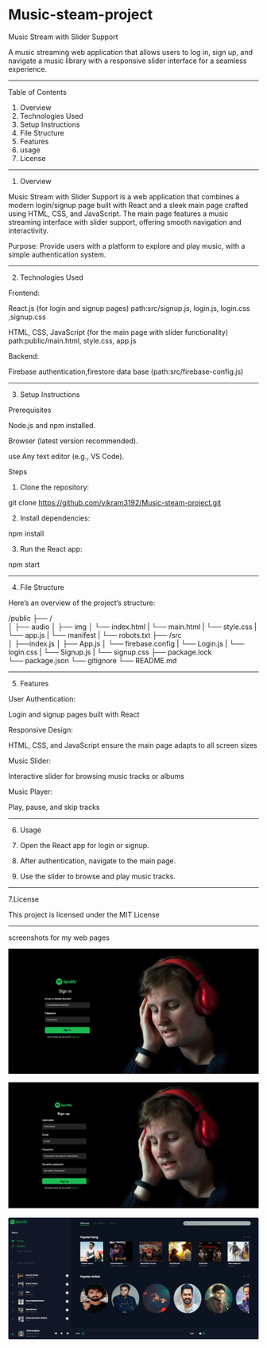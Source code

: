 # Music-steam-project


Music Stream with Slider Support

A music streaming web application that allows users to log in, sign up, and navigate a music library with a responsive slider interface for a seamless experience.


---

Table of Contents

1. Overview
2. Technologies Used
3. Setup Instructions
4. File Structure
5. Features
6. usage
7. License


---

1. Overview

Music Stream with Slider Support is a web application that combines a modern login/signup page built with React and a sleek main page crafted using HTML, CSS, and JavaScript.
The main page features a music streaming interface with slider support, offering smooth navigation and interactivity.

Purpose: Provide users with a platform to explore and play music, with a simple authentication system.





---

2. Technologies Used

Frontend:

React.js (for login and signup pages)  path:src/signup.js, login.js, login.css ,signup.css

HTML, CSS, JavaScript (for the main page with slider functionality) path:public/main.html, style.css, app.js


Backend:

Firebase authentication,firestore data base (path:src/firebase-config.js)



---

3. Setup Instructions

Prerequisites

Node.js and npm installed.

Browser (latest version recommended).

use Any text editor (e.g., VS Code).


Steps

1. Clone the repository:

git clone https://github.com/vikram3192/Music-steam-project.git



2. Install dependencies:

npm install


3. Run the React app:

npm start




---

4. File Structure

Here’s an overview of the project’s structure:

/public
├── /         
│   ├── audio
│   ├── img
│   └── index.html
|   └── main.html 
|   └── style.css
|   └── app.js
|   └── manifest
|   └── robots.txt
├── /src           
│   ├──index.js
│   ├── App.js
│   └── firebase.config
|   └──  Login.js
|   └──  login.css
|   └──  Signup.js
|   └──  signup.css
├── package.lock          
└── package.json
└── gitignore
└── README.md


---

5. Features

User Authentication:

Login and signup pages built with React


Responsive Design:

HTML, CSS, and JavaScript ensure the main page adapts to all screen sizes


Music Slider:

Interactive slider for browsing music tracks or albums


Music Player:

Play, pause, and skip tracks




---

6. Usage

1. Open the React app for login or signup.


2. After authentication, navigate to the main page.


3. Use the slider to browse and play music tracks.


---

7.License

  This project is licensed under the MIT License 






---

screenshots for my web pages

![image alt](https://github.com/vikram3192/Music-steam-project/blob/606ed4d1022c50e5499537875ee0c06bdc06dfba/Screenshot%202024-12-21%20062359.png)

![image alt](https://github.com/vikram3192/Music-steam-project/blob/4948c951822e1d3075669d37643c3fb7635353d7/Screenshot%202024-12-21%20062416.png)

![image alt](https://github.com/vikram3192/Music-steam-project/blob/2a12437c8bec7962171ce7f7c1bf741df3fa1735/Screenshot%202024-12-21%20062446.png)

